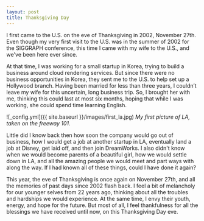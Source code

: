 ```yaml
---
layout: post
title: Thanksgiving Day
---
```


I first came to the U.S. on the eve of Thanksgiving in 2002, November 27th. Even though my very first visit to the U.S. was in the summer of 2002 for the SIGGRAPH conference, this time I came with my wife to the U.S., and we've been here ever since.

At that time, I was working for a small startup in Korea, trying to build a business around cloud rendering services. But since there were no business opportunities in Korea, they sent me to the U.S. to help set up a Hollywood branch. Having been married for less than three years, I couldn’t leave my wife for this uncertain, long business trip. So, I brought her with me, thinking this could last at most six months, hoping that while I was working, she could spend time learning English.

![_config.yml]({{ site.baseurl }}/images/first_la.jpg)
*My first picture of LA, taken on the freeway 101.*

Little did I know back then how soon the company would go out of business, how I would get a job at another startup in LA, eventually land a job at Disney, get laid off, and then join DreamWorks. I also didn't know when we would become parents of a beautiful girl, how we would settle down in LA, and all the amazing people we would meet and part ways with along the way. If I had known all of these things, could I have done it again?

This year, the eve of Thanksgiving is once again on November 27th, and all the memories of past days since 2002 flash back. I feel a bit of melancholy for our younger selves from 22 years ago, thinking about all the troubles and hardships we would experience. At the same time, I envy their youth, energy, and hope for the future. But most of all, I feel thankfulness for all the blessings we have received until now, on this Thanksgiving Day eve.
